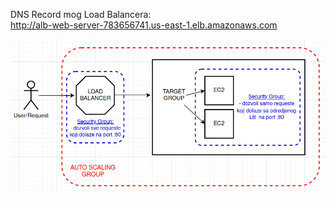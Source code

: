 DNS Record mog Load Balancera:  
<http://alb-web-server-783656741.us-east-1.elb.amazonaws.com>

![](https://github.com/NenadSormaz/nenad-sormaz-devops-mentorship/blob/task-7/week-8/chart.png?raw=true)
